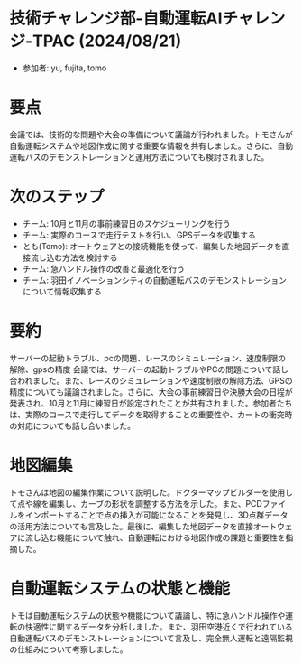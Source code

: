 # 技術チャレンジ部-自動運転AIチャレンジ-TPAC (2024/08/21)
- 参加者: yu, fujita, tomo
# 要点
会議では、技術的な問題や大会の準備について議論が行われました。トモさんが自動運転システムや地図作成に関する重要な情報を共有しました。さらに、自動運転バスのデモンストレーションと運用方法についても検討されました。
# 次のステップ
- チーム: 10月と11月の事前練習日のスケジューリングを行う
- チーム: 実際のコースで走行テストを行い、GPSデータを収集する
- とも(Tomo): オートウェアとの接続機能を使って、編集した地図データを直接流し込む方法を検討する
- チーム: 急ハンドル操作の改善と最適化を行う
- チーム: 羽田イノベーションシティの自動運転バスのデモンストレーションについて情報収集する
# 要約
サーバーの起動トラブル、pcの問題、レースのシミュレーション、速度制限の解除、gpsの精度
会議では、サーバーの起動トラブルやPCの問題について話し合われました。また、レースのシミュレーションや速度制限の解除方法、GPSの精度についても議論されました。さらに、大会の事前練習日や決勝大会の日程が発表され、10月と11月に練習日が設定されたことが共有されました。参加者たちは、実際のコースで走行してデータを取得することの重要性や、カートの衝突時の対応についても話し合いました。
# 地図編集
トモさんは地図の編集作業について説明した。ドクターマップビルダーを使用して点や線を編集し、カーブの形状を調整する方法を示した。また、PCDファイルをインポートすることで点の挿入が可能になることを発見し、3D点群データの活用方法についても言及した。最後に、編集した地図データを直接オートウェアに流し込む機能について触れ、自動運転における地図作成の課題と重要性を指摘した。
# 自動運転システムの状態と機能
トモは自動運転システムの状態や機能について議論し、特に急ハンドル操作や運転の快適性に関するデータを分析しました。また、羽田空港近くで行われている自動運転バスのデモンストレーションについて言及し、完全無人運転と遠隔監視の仕組みについて考察しました。
